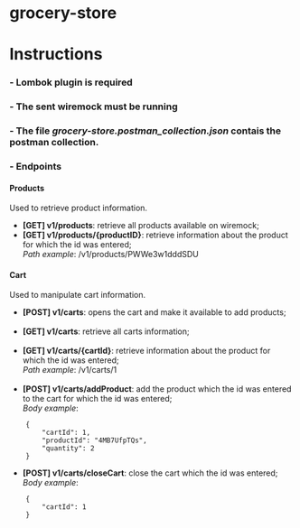 # grocery-store

# Instructions

### - Lombok plugin is required

### - The sent wiremock must be running

### - The file *grocery-store.postman_collection.json* contais the postman collection.

### - Endpoints

#### Products
Used to retrieve product information.

* **[GET] v1/products**: retrieve all products available on wiremock;
* **[GET] v1/products/{productID}**: retrieve information about the product for which the id was entered; <br/>
*Path example*: /v1/products/PWWe3w1dddSDU

#### Cart
Used to manipulate cart information.

* **[POST] v1/carts**: opens the cart and make it available to add products; <br/><br/>
* **[GET] v1/carts**: retrieve all carts information; <br/><br/>
* **[GET] v1/carts/{cartId}**: retrieve information about the product for which the id was entered; <br/>
*Path example*: /v1/carts/1
<br/><br/>
* **[POST] v1/carts/addProduct**: add the product which the id was entered to the cart for which the id was entered; <br/>
*Body example*: 
```
    {
        "cartId": 1,
        "productId": "4MB7UfpTQs",
        "quantity": 2
    }
```
* **[POST] v1/carts/closeCart**: close the cart which the id was entered; <br/>
*Body example*:
```
    {
        "cartId": 1
    }
```